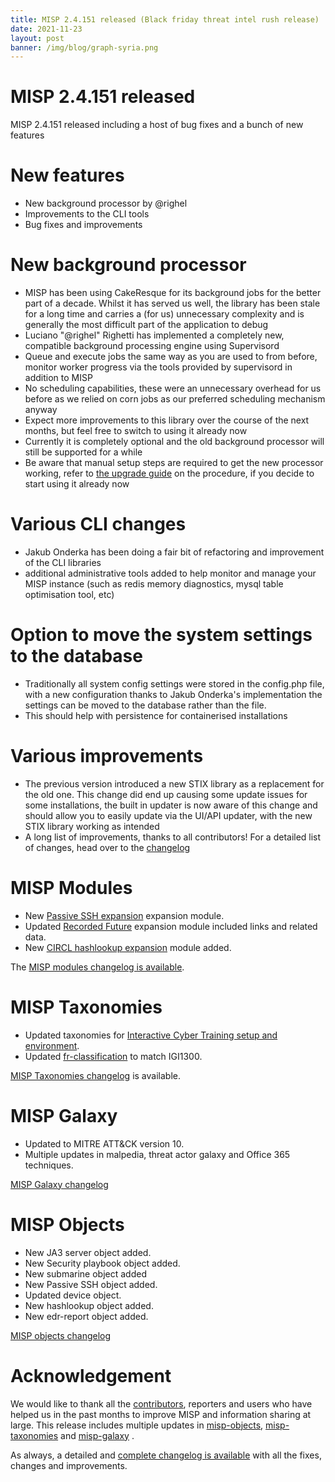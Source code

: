 ```yaml
---
title: MISP 2.4.151 released (Black friday threat intel rush release)
date: 2021-11-23
layout: post
banner: /img/blog/graph-syria.png
---
```


# MISP 2.4.151 released

MISP 2.4.151 released including a host of bug fixes and a bunch of new features

# New features

- New background processor by @righel
- Improvements to the CLI tools
- Bug fixes and improvements

# New background processor

- MISP has been using CakeResque for its background jobs for the better part of a decade. Whilst it has served us well, the library has been stale for a long time and carries a (for us) unnecessary complexity and is generally the most difficult part of the application to debug
- Luciano "@righel" Righetti has implemented a completely new, compatible background processing engine using Supervisord
- Queue and execute jobs the same way as you are used to from before, monitor worker progress via the tools provided by supervisord in addition to MISP
- No scheduling capabilities, these were an unnecessary overhead for us before as we relied on corn jobs as our preferred scheduling mechanism anyway
- Expect more improvements to this library over the course of the next months, but feel free to switch to using it already now
- Currently it is completely optional and the old background processor will still be supported for a while
- Be aware that manual setup steps are required to get the new processor working, refer to [the upgrade guide](https://github.com/MISP/MISP/blob/2.4/docs/background-jobs-migration-guide.md) on the procedure, if you decide to start using it already now

# Various CLI changes

- Jakub Onderka has been doing a fair bit of refactoring and improvement of the CLI libraries
- additional administrative tools added to help monitor and manage your MISP instance (such as redis memory diagnostics, mysql table optimisation tool, etc)

# Option to move the system settings to the database

- Traditionally all system config settings were stored in the config.php file, with a new configuration thanks to Jakub Onderka's implementation the settings can be moved to the database rather than the file.
- This should help with persistence for containerised installations

# Various improvements

- The previous version introduced a new STIX library as a replacement for the old one. This change did end up causing some update issues for some installations, the built in updater is now aware of this change and should allow you to easily update via the UI/API updater, with the new STIX library working as intended
- A long list of improvements, thanks to all contributors! For a detailed list of changes, head over to the [changelog](/Changelog.txt)

# MISP Modules

- New [Passive SSH expansion](https://github.com/D4-project/passive-ssh) expansion module.
- Updated [Recorded Future](https://misp.github.io/misp-modules/expansion/#recordedfuture) expansion module included links and related data.
- New [CIRCL hashlookup expansion](https://circl.lu/services/hashlookup/) module added.

The [MISP modules changelog is available](/Changelog-misp-modules.txt).

# MISP Taxonomies

- Updated taxonomies for [Interactive Cyber Training setup and environment](/taxonomies.html#_interactive_cyber_training_audience).
- Updated [fr-classification](/taxonomies.html#_fr_classif) to match IGI1300. 

[MISP Taxonomies changelog](/Changelog-misp-taxonomies.txt) is available.

# MISP Galaxy

- Updated to MITRE ATT&CK version 10.
- Multiple updates in malpedia, threat actor galaxy and Office 365 techniques.

[MISP Galaxy changelog](/Changelog-misp-galaxy.txt)

# MISP Objects

- New JA3 server object added.
- New Security playbook object added.
- New submarine object added
- New Passive SSH object added.
- Updated device object.
- New hashlookup object added.
- New edr-report object added.

[MISP objects changelog](/Changelog-misp-objects.txt)

# Acknowledgement

We would like to thank all the [contributors](/contributors), reporters and users who have helped us in the past months to improve MISP and information sharing at large. This release includes multiple updates in [misp-objects](/objects.html), [misp-taxonomies](/taxonomies.html) and [misp-galaxy](/galaxy.html)
.

As always, a detailed and [complete changelog is available](/Changelog.txt) with all the fixes, changes and improvements.

